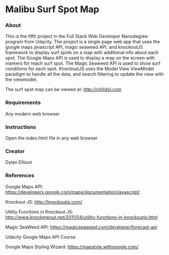 # Malibu Surf Spot Map

### About

This is the fifth project in the Full Stack Web Developer Nanodegree program from Udacity.  The project is a single page web app that uses the google maps javascript API, magic seaweed API, and knockoutJS framework to display surf spots on a map with additional info about each spot. The Google Maps API is used to display a map on the screen with markers for reach surf spot. The Magic Seaweed API is used to show surf conditions for each spot. KnockoutJS uses the Model View ViewModel paradigm to handle all the data, and search filtering to update the view with the viewmodel.

The surf spot map can be viewed at:  http://chilldyl.com

### Requirements

Any modern web browser

### Instructions

Open the index.html file in any web browser

### Creator

Dylan Ellison

### References

Google Maps API:
https://developers.google.com/maps/documentation/javascript/

Knockout JS:
http://knockoutjs.com/

Utility Functions in Knockout JS:
http://www.knockmeout.net/2011/04/utility-functions-in-knockoutjs.html

Magic SeaWeed API:
https://magicseaweed.com/developer/forecast-api

Udacity Google Maps API Course

Google Maps Styling Wizard: https://mapstyle.withgoogle.com/
